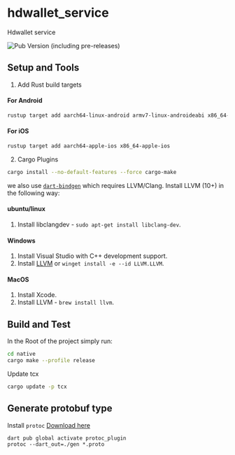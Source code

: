 # hdwallet_service
Hdwallet service

![Pub Version (including pre-releases)](https://img.shields.io/pub/v/hdwallet_service)

## Setup and Tools

1. Add Rust build targets

#### For Android

```sh
rustup target add aarch64-linux-android armv7-linux-androideabi x86_64-linux-android i686-linux-android
```

#### For iOS

```sh
rustup target add aarch64-apple-ios x86_64-apple-ios
```

2. Cargo Plugins

```sh
cargo install --no-default-features --force cargo-make
```

we also use [`dart-bindgen`](https://github.com/sunshine-protocol/dart-bindgen) which requires LLVM/Clang. Install LLVM (10+) in the following way:

#### ubuntu/linux
1. Install libclangdev - `sudo apt-get install libclang-dev`.

#### Windows
1. Install Visual Studio with C++ development support.
2. Install [LLVM](https://releases.llvm.org/download.html) or `winget install -e --id LLVM.LLVM`.

#### MacOS
1. Install Xcode.
2. Install LLVM - `brew install llvm`.


## Build and Test

In the Root of the project simply run:

```sh
cd native
cargo make --profile release
```

Update tcx
```sh
cargo update -p tcx
```

## Generate protobuf type
Install `protoc` [Download here](https://github.com/protocolbuffers/protobuf/releases)
```
dart pub global activate protoc_plugin
protoc --dart_out=./gen *.proto
```